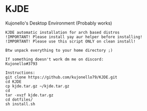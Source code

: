 # KJDE
Kujonello's Desktop Environment (Probably works)

	KJDE automatic installation for arch based distros
	!IMPORTANT! Please install yay aur helper before installing!
	!IMPORTANT! Please use this script ONLY on clean install!

	Btw unpack everything to your home directory ;)

	If something doesn't work dm me on discord:
	Kujonello#3793

	Instructions:
	git clone https://github.com/kujonello79/KJDE.git
	cd KJDE
	cp kjde.tar.gz ~/kjde.tar.gz
	cd
	tar -xvzf kjde.tar.gz
	cd dotfiles/
	sh install.sh
